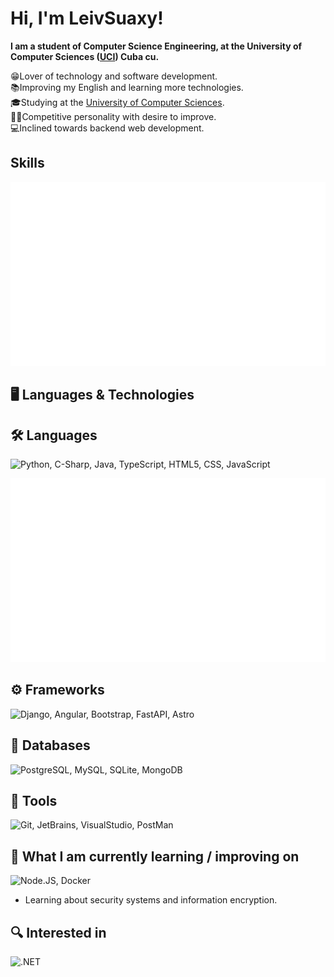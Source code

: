 # Hi, I'm LeivSuaxy!

<b>I am a student of Computer Science Engineering, at the University of Computer Sciences
(<a href="https://www.uci.cu/">UCI</a>) Cuba cu.<br></b>

😁Lover of technology and software development.<br> 
📚Improving my English and learning more technologies.<br>
🎓Studying at the <a href="https://www.uci.cu/">University of Computer Sciences</a>.<br>
💪🏼Competitive personality with desire to improve.<br>
💻Inclined towards backend web development.<br>

## Skills
![Stats Overview](https://raw.githubusercontent.com/LeivSuaxy/Image-Gen/master/generated/overview.svg#gh-dark-mode-only)

## 🖥 Languages & Technologies
## 🛠 Languages
![Python, C-Sharp, Java, TypeScript, HTML5, CSS, JavaScript](https://skillicons.dev/icons?i=python,cs,java,ts,html,css,js&perline=3)

![Languages](https://raw.githubusercontent.com/LeivSuaxy/Image-Gen/master/generated/languages.svg#gh-dark-mode-only)

## ⚙ Frameworks
![Django, Angular, Bootstrap, FastAPI, Astro](https://skillicons.dev/icons?i=django,angular,bootstrap,fastapi,astro&perline=3)<br/>

## 💾 Databases
![PostgreSQL, MySQL, SQLite, MongoDB](https://skillicons.dev/icons?i=postgresql,mysql,sqlite,mongodb&perline=2)

## 🔧 Tools
![Git, JetBrains, VisualStudio, PostMan](https://skillicons.dev/icons?i=git,idea,pycharm,webstorm,rider,visualstudio,postman&perline=3)

## 📖 What I am currently learning / improving on

![Node.JS, Docker](https://skillicons.dev/icons?i=nodejs,docker&perline=3)

* Learning about security systems and information encryption.

## 🔍 Interested in

![.NET](https://skillicons.dev/icons?i=dotnet&perline=3)

